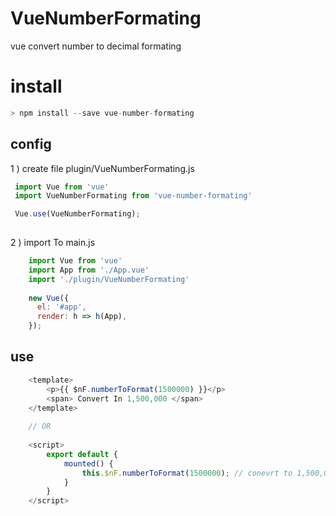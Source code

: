 # VueNumberFormating
vue convert number to decimal formating

# install

```javascript
> npm install --save vue-number-formating
```

## config
 1 ) create file plugin/VueNumberFormating.js 

```javascript
 import Vue from 'vue'
 import VueNumberFormating from 'vue-number-formating'

 Vue.use(VueNumberFormating);
 
```

2 ) import To main.js

```javascript
    import Vue from 'vue'
    import App from './App.vue'
    import './plugin/VueNumberFormating'
        
    new Vue({
      el: '#app',
      render: h => h(App),
    }); 
```


## use
````javascript
    <template>
        <p>{{ $nF.numberToFormat(1500000) }}</p>
        <span> Convert In 1,500,000 </span>
    </template>
    
    // OR
    
    <script>
        export default {
            mounted() {
                this.$nF.numberToFormat(1500000); // conevrt to 1,500,000
            }
        }
    </script>
    
````



